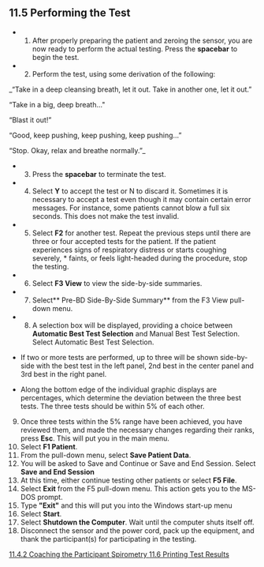 ## 11.5 Performing the Test

* 1. After properly preparing the patient and zeroing the sensor, you are now ready to perform the actual testing.  Press the **spacebar** to begin the test.
* 2. Perform the test, using some derivation of the following:

 _“Take in a deep cleansing breath, let it out. Take in another one, let it out.”

 “Take in a big, deep breath..."

 “Blast it out!”

 “Good, keep pushing, keep pushing, keep pushing...”

 “Stop. Okay, relax and breathe normally.”_

* 3. Press the **spacebar** to terminate the test.
* 4. Select **Y** to accept the test or N to discard it.  Sometimes it is necessary to accept a test even though it may contain certain error messages.  For instance, some patients cannot blow a full six seconds.  This does not make the test invalid.
* 5. Select **F2** for another test.  Repeat the previous steps until there are three or four accepted tests for the patient. If the patient experiences signs of respiratory distress or starts coughing severely, * faints, or feels light-headed during the procedure, stop the testing.
* 6. Select **F3 View** to view the side-by-side summaries.
* 7. Select** Pre-BD Side-By-Side Summary** from the F3 View pull-down menu.
* 8. A selection box will be displayed, providing a choice between **Automatic Best Test Selection** and Manual Best Test Selection. Select Automatic Best Test Selection.

 * If two or more tests are performed, up to three will be shown side-by-side with the best test in the left panel, 2nd best in the center panel and 3rd best in the right panel.
 * Along the bottom edge of the individual graphic displays are percentages, which determine the deviation between the three best tests.  The three tests should be within 5% of each other.

9. Once three tests within the 5% range have been achieved, you have reviewed them, and made the necessary changes regarding their ranks, press **Esc**. This will put you in the main menu.
10. Select **F1 Patient**.
11. From the pull-down menu, select **Save Patient Data**.
12. You will be asked to Save and Continue or Save and End Session.  Select **Save and End Session**
13. At this time, either continue testing other patients or select **F5 File**.
14. Select **Exit** from the F5 pull-down menu. This action gets you to the MS-DOS prompt.
15. Type **"Exit"** and this will put you into the Windows start-up menu
16. Select **Start**.
17. Select **Shutdown the Computer**.  Wait until the computer shuts itself off.
18. Disconnect the sensor and the power cord, pack up the equipment, and thank the participant(s) for participating in the testing.


<div class="center">
<div class="btn-group">
  <a href=":pages_path:/manuals/spirometry/11-04-02-coaching-ppt.md" class="btn btn-default">
    <span class="glyphicon glyphicon-chevron-left"></span>
    11.4.2 Coaching the Participant
  </a>

  <a href=":pages_path:/manuals/spirometry" class="btn btn-default">
    <span class="glyphicon glyphicon-chevron-up"></span>
    Spirometry
  </a>

  <a href=":pages_path:/manuals/spirometry/11-06-printing-test-results.md" class="btn btn-success">
    11.6 Printing Test Results
    <span class="glyphicon glyphicon-chevron-right"></span>
  </a>
</div>
</div>
